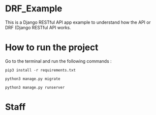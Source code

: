 # DRF_Example
This is a Django RESTful API app example to understand how the API or DRF (Django RESTful API works.

# How to run the project
Go to the terminal and run the following commands :

```
pip3 install -r requirements.txt
```
```
python3 manage.py migrate
```
```
python3 manage.py runserver
```
# Staff
